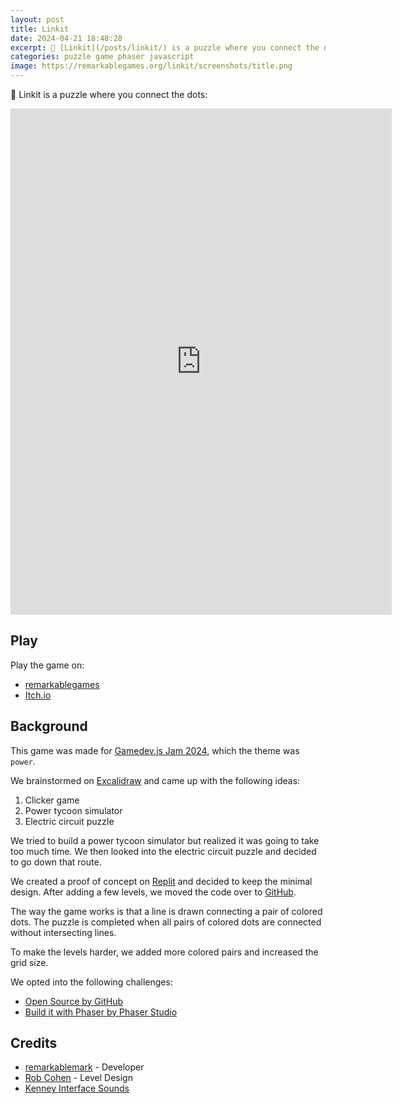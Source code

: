 ```yaml
---
layout: post
title: Linkit
date: 2024-04-21 18:48:28
excerpt: 🔴 [Linkit](/posts/linkit/) is a puzzle where you connect the dots.
categories: puzzle game phaser javascript
image: https://remarkablegames.org/linkit/screenshots/title.png
---
```


🔴 Linkit is a puzzle where you connect the dots:

<iframe src="https://remarkablegames.org/linkit/" frameBorder="0" width="610" height="810" style="display: block; margin: 0 auto;"></iframe>

## Play

Play the game on:

- [remarkablegames](https://remarkablegames.org/linkit/)
- [Itch.io](https://remarkablegames.itch.io/linkit)

## Background

This game was made for [Gamedev.js Jam 2024](https://itch.io/jam/gamedevjs-2024), which the theme was `power`.

We brainstormed on [Excalidraw](https://excalidraw.com/#json=kdRfqSm9UoL0cEQ8MPRNo,mMrxHx-OPwRogYySd-1PqQ) and came up with the following ideas:

1. Clicker game
2. Power tycoon simulator
3. Electric circuit puzzle

We tried to build a power tycoon simulator but realized it was going to take too much time. We then looked into the electric circuit puzzle and decided to go down that route.

We created a proof of concept on [Replit](https://replit.com/@remarkablemark/Linkit) and decided to keep the minimal design. After adding a few levels, we moved the code over to [GitHub](https://github.com/remarkablegames/linkit).

The way the game works is that a line is drawn connecting a pair of colored dots. The puzzle is completed when all pairs of colored dots are connected without intersecting lines.

To make the levels harder, we added more colored pairs and increased the grid size.

We opted into the following challenges:

- [Open Source by GitHub](https://gamedevjs.com/jam/2024/#challenge-opensource)
- [Build it with Phaser by Phaser Studio](https://gamedevjs.com/jam/2024/#challenge-phaser)

## Credits

- [remarkablemark](https://github.com/remarkablemark) - Developer
- [Rob Cohen](https://github.com/rmacohen) - Level Design
- [Kenney Interface Sounds](https://kenney.nl/assets/interface-sounds)
